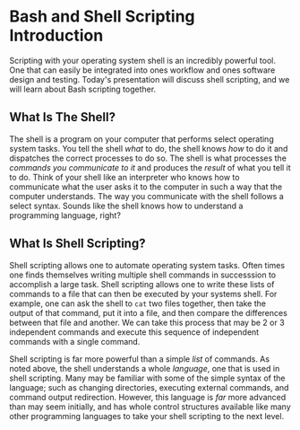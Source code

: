# Bash and Shell Scripting Introduction

Scripting with your operating system shell is an incredibly powerful tool. One that can easily be integrated into ones workflow and ones software design and testing. Today's presentation will discuss shell scripting, and we will learn about Bash scripting together.

## What Is The Shell?

The shell is a program on your computer that performs select operating system tasks. You tell the shell *what* to do, the shell knows *how* to do it and dispatches the correct processes to do so. The shell is what processes the *commands you communicate to it* and produces the *result* of what you tell it to do. Think of your shell like an interpreter who knows how to communicate what the user asks it to the computer in such a way that the computer understands. The way you communicate with the shell follows a select syntax. Sounds like the shell knows how to understand a programming language, right?

## What Is Shell Scripting?

Shell scripting allows one to automate operating system tasks. Often times one finds themselves writing multiple shell commands in successsion to accomplish a large task. Shell scripting allows one to write these lists of commands to a file that can then be executed by your systems shell. For example, one can ask the shell to `cat` two files together, then take the output of that command, put it into a file, and then compare the differences between that file and another. We can take this process that may be 2 or 3 independent commands and execute this sequence of independent commands with a single command. 

Shell scripting is far more powerful than a simple *list* of commands. As noted above, the shell understands a whole *language*, one that is used in shell scripting. Many may be familiar with some of the simple syntax of the language; such as changing directories, executing external commands, and command output redirection. However, this language is *far* more advanced than may seem initially, and has whole control structures available like many other programming languages to take your shell scripting to the next level.


